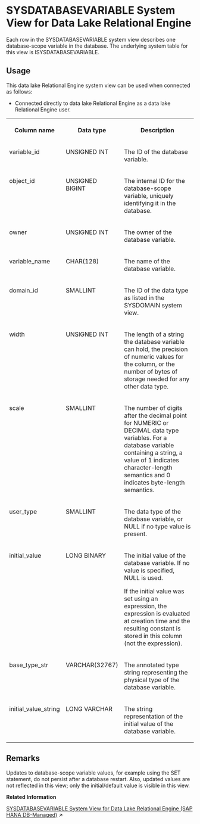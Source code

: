 <!-- loio4e5f2244dbb9401592a7e6346198afa0 -->

# SYSDATABASEVARIABLE System View for Data Lake Relational Engine

Each row in the SYSDATABASEVARIABLE system view describes one database-scope variable in the database. The underlying system table for this view is ISYSDATABASEVARIABLE.



<a name="loio4e5f2244dbb9401592a7e6346198afa0__section_bg3_c2q_b4b"/>

## Usage

This data lake Relational Engine system view can be used when connected as follows:

-   Connected directly to data lake Relational Engine as a data lake Relational Engine user.




<table>
<tr>
<th valign="top">

Column name

</th>
<th valign="top">

Data type

</th>
<th valign="top">

Description

</th>
</tr>
<tr>
<td valign="top">

variable\_id

</td>
<td valign="top">

UNSIGNED INT

</td>
<td valign="top">

The ID of the database variable.

</td>
</tr>
<tr>
<td valign="top">

object\_id

</td>
<td valign="top">

UNSIGNED BIGINT

</td>
<td valign="top">

The internal ID for the database-scope variable, uniquely identifying it in the database.

</td>
</tr>
<tr>
<td valign="top">

owner

</td>
<td valign="top">

UNSIGNED INT

</td>
<td valign="top">

The owner of the database variable.

</td>
</tr>
<tr>
<td valign="top">

variable\_name

</td>
<td valign="top">

CHAR\(128\)

</td>
<td valign="top">

The name of the database variable.

</td>
</tr>
<tr>
<td valign="top">

domain\_id

</td>
<td valign="top">

SMALLINT

</td>
<td valign="top">

The ID of the data type as listed in the SYSDOMAIN system view.

</td>
</tr>
<tr>
<td valign="top">

width

</td>
<td valign="top">

UNSIGNED INT

</td>
<td valign="top">

The length of a string the database variable can hold, the precision of numeric values for the column, or the number of bytes of storage needed for any other data type.

</td>
</tr>
<tr>
<td valign="top">

scale

</td>
<td valign="top">

SMALLINT

</td>
<td valign="top">

The number of digits after the decimal point for NUMERIC or DECIMAL data type variables. For a database variable containing a string, a value of 1 indicates character-length semantics and 0 indicates byte-length semantics.

</td>
</tr>
<tr>
<td valign="top">

user\_type

</td>
<td valign="top">

SMALLINT

</td>
<td valign="top">

The data type of the database variable, or NULL if no type value is present.

</td>
</tr>
<tr>
<td valign="top">

initial\_value

</td>
<td valign="top">

LONG BINARY

</td>
<td valign="top">

The initial value of the database variable. If no value is specified, NULL is used.

If the initial value was set using an expression, the expression is evaluated at creation time and the resulting constant is stored in this column \(not the expression\).

</td>
</tr>
<tr>
<td valign="top">

base\_type\_str

</td>
<td valign="top">

VARCHAR\(32767\)

</td>
<td valign="top">

The annotated type string representing the physical type of the database variable.

</td>
</tr>
<tr>
<td valign="top">

initial\_value\_string

</td>
<td valign="top">

LONG VARCHAR

</td>
<td valign="top">

The string representation of the initial value of the database variable.

</td>
</tr>
</table>



<a name="loio4e5f2244dbb9401592a7e6346198afa0__SYSDATABASEVARIABLE_remarks1"/>

## Remarks

Updates to database-scope variable values, for example using the SET statement, do not persist after a database restart. Also, updated values are not reflected in this view; only the initial/default value is visible in this view.

**Related Information**  


[SYSDATABASEVARIABLE System View for Data Lake Relational Engine (SAP HANA DB-Managed)](https://help.sap.com/viewer/a898e08b84f21015969fa437e89860c8/2024_3_QRC/en-US/70e155b239d843ad931a10abffaab86c.html "Each row in the SYSDATABASEVARIABLE system view describes one database-scope variable in the database. The underlying system table for this view is ISYSDATABASEVARIABLE.") :arrow_upper_right:

